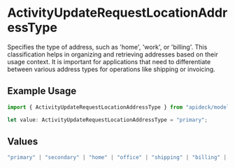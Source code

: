 # ActivityUpdateRequestLocationAddressType

Specifies the type of address, such as 'home', 'work', or 'billing'. This classification helps in organizing and retrieving addresses based on their usage context. It is important for applications that need to differentiate between various address types for operations like shipping or invoicing.

## Example Usage

```typescript
import { ActivityUpdateRequestLocationAddressType } from "apideck/models/components";

let value: ActivityUpdateRequestLocationAddressType = "primary";
```

## Values

```typescript
"primary" | "secondary" | "home" | "office" | "shipping" | "billing" | "other"
```